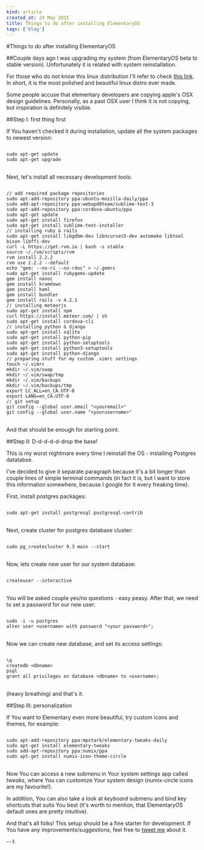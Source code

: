 ```yaml
---
kind: article
created_at: 24 May 2015
title: Things to do after installing ElementaryOS
tags: ['blog']
---
```


#Things to do after installing ElementaryOS

##Couple days ago I was upgrading  my system (from ElementaryOS beta to stable version). Unfortunately it is related  with system reinstallation.

For those who do not know this linux distribution I'll refer to check [this link](http://elementaryos.org). In short, it is the most polished and beautiful linux distro ever made.

Some people accuse that elementary developers are copying apple's OSX design guidelines. Personally, as a past OSX user I think it is not copying, but inspiration is definitely visible.

##Step I: first thing first

If You haven't checked it during installation, update all the system packages to newest version:

<pre>
<code class="bash">
sudo apt-get update
sudo apt-get upgrade
</code>
</pre>

Next, let's install all necessary development tools:

<pre>
<code class="bash">
// add required package repositories
sudo apt-add-repository ppa:ubuntu-mozilla-daily/ppa
sudo add-apt-repository ppa:webupd8team/sublime-text-3
sudo apt-add-repository ppa:cordova-ubuntu/ppa
sudo apt-get update
sudo apt-get install firefox
sudo apt-get install sublime-text-installer
// installing ruby & rails
sudo apt-get install libgdbm-dev libncurses5-dev automake libtool bison libffi-dev
curl -L https://get.rvm.io | bash -s stable
source ~/.rvm/scripts/rvm
rvm install 2.2.2
rvm use 2.2.2 --default
echo "gem: --no-ri --no-rdoc" > ~/.gemrc
sudo apt-get install rubygems-update
gem install nanoc
gem install kramdown
gem install haml
gem install bundler
gem install rails -v 4.2.1
// installing meteorjs
sudo apt-get install npm
curl https://install.meteor.com/ | sh
sudo apt-get install cordova-cli
// installing python & django
sudo apt-get install sqlite
sudo apt-get install python-pip
sudo apt-get install python-setuptools
sudo apt-get install python3-setuptools
sudo apt-get install python-django
// preparing stuff for my custom .vimrc settings
touch ~/.vimrc
mkdir ~/.vim/swap
mkdir ~/.vim/swap/tmp
mkdir ~/.vim/backups
mkdir ~/.vim/backups/tmp
export LC_ALL=en_CA.UTF-8
export LANG=en_CA.UTF-8
// git setup
git config --global user.email "&lt;youremail>"
git config --global user.name "&lt;yourusername>"
</code>
</pre>
 
And that should be enough for starting point.

##Step II: D-d-d-d-d-drop the base!

This is my worst nightmare every time I reinstall the OS - installing Postgres datatabse.

I've decided to give it separate paragraph because it's a bit longer than couple lines of simple terminal commands (in fact it is, but I want to store this information somewhere, because I google for it every freaking time).

First, install postgres packages:

<pre>
<code class="bash">
sudo apt-get install postgresql postgresql-contrib
</code>
</pre>

Next, create cluster for postgres database cluster:

<pre>
<code class="bash">
sudo pg_createcluster 9.3 main --start
</code>
</pre>

Now, lets create new user for our system database:

<pre>
<code class="bash">
createuser --interactive
</code>
</pre>

You will be asked couple yes/no questions - easy peasy. After that, we need to set a password for our new user:

<pre>
<code class="bash">
sudo -i -u postgres
alter user &lt;username> with password "&lt;your password>";
</code>
</pre>

Now we can create new database, and set its access settings:

<pre>
<code class="bash">
\q
createdb &lt;dbname>
psql
grant all privileges on database &lt;dbname> to &lt;username>;
</code>
</pre>

(heavy breathing) and that's it.

##Step III: personalization

If You want to Elementary even more beautiful, try custom icons and themes, for example:

<pre>
<code class="bash">
sudo apt-add-repository ppa:mpstark/elementary-tweaks-daily
sudo apt-get install elementary-tweaks
sudo add-apt-repository ppa:numix/ppa
sudo apt-get install numix-icon-theme-circle
</code>
</pre>

Now You can access a new submenu in Your system settings app called *tweaks*, where You can customize Your system design (numix-circle icons are my favourite!).

In addition, You can also take a look at *keyboard* submenu and bind key shortcuts that suits You best (it's worth to mention, that ElementaryOS default ones are pretty intuitive).

And that's all folks! This setup should be a fine starter for development. If You have any improvements/suggestions, feel free to [tweet me](http://twitter.com/lukaszkups) about it.

-- ł.
